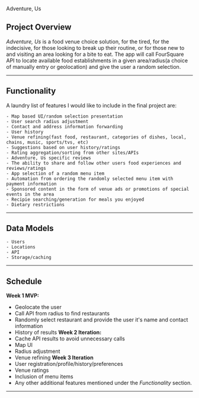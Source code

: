 Adventure, Us
## **Project Overview**

*Adventure, Us* is a food venue choice solution, for the tired, for the indecisive, for those looking to break up their routine, or for those new to and visiting an area looking for a bite to eat. The app will call FourSquare API to locate available food establishments in a given area/radius(a choice of manually entry or geolocation) and give the user a random selection.


---
## **Functionality**

 A laundry list of features I would like to include in the final project are:
~~~
- Map based UI/random selection presentation
- User search radius adjustment
- Contact and address information forwarding
- User history
- Venue refining(fast food, restaurant, categories of dishes, local, chains, music, sports/tvs, etc)
- Suggestions based on user history/ratings
- Rating aggregation/sorting from other sites/APIs
- Adventure, Us specific reviews
- The ability to share and follow other users food experiences and reviews/ratings
- App selection of a random menu item
- Automation from ordering the randomly selected menu item with payment information
- Sponsored content in the form of venue ads or promotions of special events in the area
- Recipie searching/generation for meals you enjoyed
- Dietary restrictions
~~~


---
## **Data Models**

~~~
- Users
- Locations
- API
- Storage/caching
~~~

---
## **Schedule**

**Week 1 MVP:** 
- Geolocate the user
- Call API from radius to find restaurants
- Randomly select restaurant and provide the user it's name and contact information
- History of results
**Week 2 Iteration:** 
- Cache API results to avoid unnecessary calls
- Map UI
- Radius adjustment
- Venue refining
**Week 3 Iteration**
- User registration/profile/history/preferences
- Venue ratings
- Inclusion of menu items
- Any other additional features mentioned under the *Functionality* section.
---

